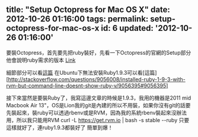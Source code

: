 title: "Setup Octopress for Mac OS X"
date: 2012-10-26 01:16:00
tags:
permalink: setup-octopress-for-mac-os-x
id: 6
updated: '2012-10-26 01:16:00'
---


要裝Octopress，首先要先把ruby裝好，先看一下Octopress的官網的Setup部分他會說明ruby需求的版本
[Link](http://octopress.org/docs/setup/)
<!-- more -->
細節部分可以看[這篇](http://www.moncefbelyamani.com/how-to-install-xcode-homebrew-git-rvm-ruby-on-mac/)
在Ubuntu下無法安裝Ruby1.9.3可以看[這篇][http://stackoverflow.com/questions/9056008/installed-ruby-1-9-3-with-rvm-but-command-line-doesnt-show-ruby-v/9056395#9056395]


接下來當然是要裝Ruby了，我寫這邊文章的時候是1.9.3，我用的機器是2011 mid Macbook Air 13"，OS是Lion我的git是內建的所以不用裝，如果你沒有git的話要先裝起來，裝ruby可以透過rbenv或是RVM，因為我的系統rbenv裝起來沒辦法用，所以我只能用RVM
    curl -L https://get.rvm.io | bash -s stable --ruby
只要這樣就好了，連ruby1.9.3都裝好了
簡單到爆！
